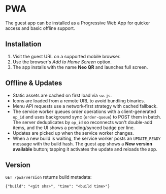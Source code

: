 # PWA

The guest app can be installed as a Progressive Web App for quicker access and
basic offline support.

## Installation

1. Visit the guest URL on a supported mobile browser.
2. Use the browser's *Add to Home Screen* option.
3. The app installs with the name **Neo QR** and launches full screen.

## Offline & Updates

* Static assets are cached on first load via `sw.js`.
* Icons are loaded from a remote URL to avoid bundling binaries.
* Menu API requests use a network‑first strategy with cached fallback.
* The service worker queues order operations with a client-generated
  `op_id` and uses background sync (`order-queue`) to POST them in batch.
  The server deduplicates by `op_id` so reconnects won't double-add items,
  and the UI shows a pending/synced badge per line.
* Updates are picked up when the service worker changes.
* When a new build is waiting, the service worker posts an `UPDATE_READY`
  message with the build hash. The guest app shows a **New version available**
  button; tapping it activates the update and reloads the app.

## Version

`GET /pwa/version` returns build metadata:

```
{"build": "<git sha>", "time": "<build time>"}
```
